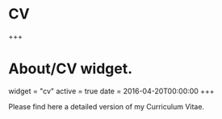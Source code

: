 # CV

+++
# About/CV widget.
widget = "cv"
active = true
date = 2016-04-20T00:00:00
+++

Please find here a detailed version of my Curriculum Vitae.

